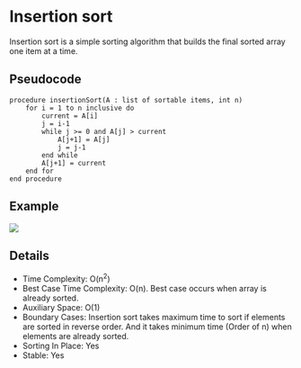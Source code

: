# Insertion sort
Insertion sort is a simple sorting algorithm that builds the final sorted array one item at a time.

## Pseudocode
```
procedure insertionSort(A : list of sortable items, int n)
    for i = 1 to n inclusive do
        current = A[i]
        j = i-1
        while j >= 0 and A[j] > current
            A[j+1] = A[j]
            j = j-1
        end while
        A[j+1] = current
    end for
end procedure
```

## Example
![](https://upload.wikimedia.org/wikipedia/commons/0/0f/Insertion-sort-example-300px.gif)

## Details
+ Time Complexity: O(n<sup>2</sup>)
+ Best Case Time Complexity: O(n). Best case occurs when array is already sorted.
+ Auxiliary Space: O(1)
+ Boundary Cases: Insertion sort takes maximum time to sort if elements are sorted in reverse order. And it takes minimum time (Order of n) when elements are already sorted.
+ Sorting In Place: Yes
+ Stable: Yes